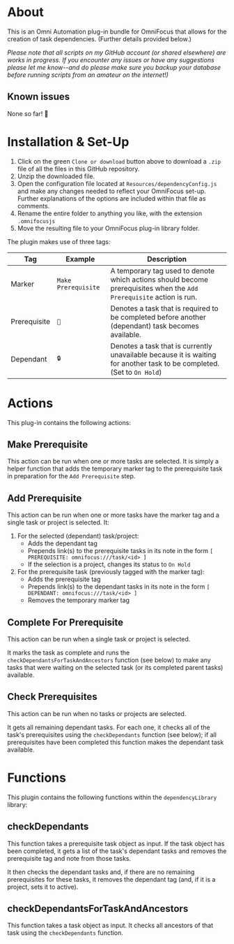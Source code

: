 # About

This is an Omni Automation plug-in bundle for OmniFocus that allows for the creation of task dependencies. (Further details provided below.)

_Please note that all scripts on my GitHub account (or shared elsewhere) are works in progress. If you encounter any issues or have any suggestions please let me know--and do please make sure you backup your database before running scripts from an amateur on the internet!)_

## Known issues 

None so far! 🤞

# Installation & Set-Up

1. Click on the green `Clone or download` button above to download a `.zip` file of all the files in this GitHub repository.
2. Unzip the downloaded file.
3. Open the configuration file located at `Resources/dependencyConfig.js` and make any changes needed to reflect your OmniFocus set-up. Further explanations of the options are included within that file as comments.
4. Rename the entire folder to anything you like, with the extension `.omnifocusjs`
5. Move the resulting file to your OmniFocus plug-in library folder.

The plugin makes use of three tags:

| Tag          | Example             | Description                                                                                                             |
| ------------ | ------------------- | ----------------------------------------------------------------------------------------------------------------------- |
| Marker       | `Make Prerequisite` | A temporary tag used to denote which actions should become prerequisites when the `Add Prerequisite` action is run.     |
| Prerequisite | `🔑`                 | Denotes a task that is required to be completed before another (dependant) task becomes available.                      |
| Dependant    | `🔒`                 | Denotes a task that is currently unavailable because it is waiting for another task to be completed. (Set to `On Hold`) |

# Actions

This plug-in contains the following actions:

## Make Prerequisite

This action can be run when one or more tasks are selected. It is simply a helper function that adds the temporary marker tag to the prerequisite task in preparation for the `Add Prerequisite` step.

## Add Prerequisite

This action can be run when one or more tasks have the marker tag and a single task or project is selected. It:

1. For the selected (dependant) task/project:
    * Adds the dependant tag
    * Prepends link(s) to the prerequisite tasks in its note in the form `[ PREREQUISITE: omnifocus:///task/<id> ]`
    * If the selection is a project, changes its status to `On Hold`
2. For the prerequisite task (previously tagged with the marker tag):
    * Adds the prerequisite tag
    * Prepends link(s) to the dependant tasks in its note in the form `[ DEPENDANT: omnifocus:///task/<id> ]`
    * Removes the temporary marker tag

## Complete For Prerequisite

This action can be run when a single task or project is selected.

It marks the task as complete and runs the `checkDependantsForTaskAndAncestors` function (see below) to make any tasks that were waiting on the selected task (or its completed parent tasks) available.

## Check Prerequisites

This action can be run when no tasks or projects are selected.

It gets all remaining dependant tasks. For each one, it checks all of the task's prerequisites using the `checkDependants` function (see below); if all prerequisites have been completed this function makes the dependant task available.

# Functions

This plugin contains the following functions within the `dependencyLibrary` library:

## checkDependants

This function takes a prerequisite task object as input. If the task object has been completed, it gets a list of the task's dependant tasks and removes the prerequisite tag and note from those tasks.

It then checks the dependant tasks and, if there are no remaining prerequisites for these tasks, it removes the dependant tag (and, if it is a project, sets it to active).

## checkDependantsForTaskAndAncestors

This function takes a task object as input. It checks all ancestors of that task using the `checkDependants` function.
